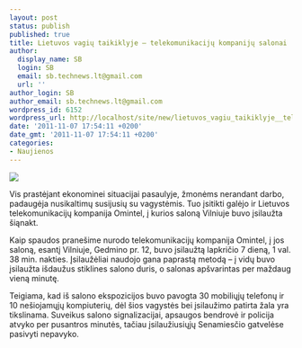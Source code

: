 ```yaml
---
layout: post
status: publish
published: true
title: Lietuvos vagių taikiklyje – telekomunikacijų kompanijų salonai
author:
  display_name: SB
  login: SB
  email: sb.technews.lt@gmail.com
  url: ''
author_login: SB
author_email: sb.technews.lt@gmail.com
wordpress_id: 6152
wordpress_url: http://localhost/site/new/lietuvos_vagiu_taikiklyje__telekomunikaciju_kompaniju_salonai/
date: '2011-11-07 17:54:11 +0200'
date_gmt: '2011-11-07 17:54:11 +0200'
categories:
- Naujienos
---
```

<div class="imgright"><img src="http://technews.lt/upload/IMGP3059.jpg"  /></div>
<p>Vis prastėjant ekonominei situacijai pasaulyje, žmonėms nerandant darbo, padaugėja nusikaltimų susijusių su vagystėmis. Tuo įsitikti galėjo ir Lietuvos telekomunikacijų kompanija Omintel, į kurios saloną Vilniuje buvo įsilaužta šiąnakt.</p>
<p>Kaip spaudos pranešime nurodo telekomunikacijų kompanija Omintel, į jos saloną, esantį Vilniuje, Gedmino pr. 12, buvo įsilaužtą lapkričio 7 dieną, 1 val. 38 min. nakties. Įsilaužėliai naudojo gana paprastą metodą – į vidų buvo įsilaužta išdaužus stiklines salono duris, o salonas apšvarintas per maždaug vieną minutę.</p>
<p>Teigiama, kad iš salono ekspozicijos buvo pavogta 30 mobiliųjų telefonų ir 10 nešiojamųjų kompiuterių, dėl šios vagystės bei įsilaužimo patirta žala yra tikslinama. Suveikus salono signalizacijai, apsaugos bendrovė ir policija atvyko per pusantros minutės, tačiau įsilaužiusiųjų Senamiesčio gatvelėse pasivyti nepavyko.</p>
